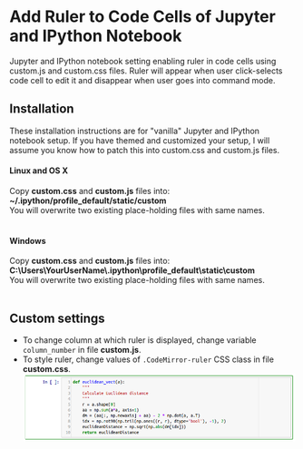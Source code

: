# Add Ruler to Code Cells of Jupyter and IPython Notebook

Jupyter and IPython notebook setting enabling ruler in code cells using custom.js and custom.css files. Ruler will appear when user click-selects code cell to edit it and disappear when user goes into command mode.<br>

## Installation
These installation instructions are for "vanilla" Jupyter and IPython notebook setup. If you have themed and customized your setup, I will assume you know how to patch this into custom.css and custom.js files.
#### Linux and OS X
Copy **custom.css** and **custom.js** files into:<br>
**~/.ipython/profile_default/static/custom**<br>
You will overwrite two existing place-holding files with same names.<br><br>
#### Windows
Copy **custom.css** and **custom.js** files into:<br>
**C:\Users\YourUserName\\.ipython\profile_default\static\custom**<br>
You will overwrite two existing place-holding files with same names.<br><br>
## Custom settings
* To change column at which ruler is displayed, change variable `column_number` in file **custom.js**.
* To style ruler, change values of `.CodeMirror-ruler` CSS class in file **custom.css**.<br>
![alt txt](https://github.com/HyperionAnalytics/JupyterNotebook_ruler/blob/master/Jupyter_ruler.png "Ruler")
